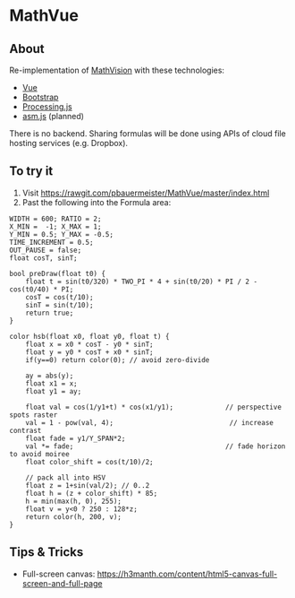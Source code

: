 # MathVue

## About
Re-implementation of [MathVision](https://github.com/pbauermeister/MathVision) with these technologies:
- [Vue](https://vuejs.org/)
- [Bootstrap](https://getbootstrap.com/)
- [Processing.js](http://processingjs.org/)
- [asm.js](http://asmjs.org/) (planned)

There is no backend. Sharing formulas will be done using APIs of cloud file hosting services (e.g. Dropbox).

## To try it
1. Visit https://rawgit.com/pbauermeister/MathVue/master/index.html
2. Past the following into the Formula area: 
```
WIDTH = 600; RATIO = 2;
X_MIN =  -1; X_MAX = 1;
Y_MIN = 0.5; Y_MAX = -0.5;
TIME_INCREMENT = 0.5;
OUT_PAUSE = false;
float cosT, sinT;

bool preDraw(float t0) {
    float t = sin(t0/320) * TWO_PI * 4 + sin(t0/20) * PI / 2 - cos(t0/40) * PI;
    cosT = cos(t/10);
    sinT = sin(t/10);
    return true;
}

color hsb(float x0, float y0, float t) {
    float x = x0 * cosT - y0 * sinT;
    float y = y0 * cosT + x0 * sinT; 
    if(y==0) return color(0); // avoid zero-divide

    ay = abs(y);
    float x1 = x;
    float y1 = ay;

    float val = cos(1/y1+t) * cos(x1/y1);             // perspective spots raster
    val = 1 - pow(val, 4);                             // increase contrast
    float fade = y1/Y_SPAN*2;
    val *= fade;                                      // fade horizon to avoid moiree
    float color_shift = cos(t/10)/2;

    // pack all into HSV
    float z = 1+sin(val/2); // 0..2
    float h = (z + color_shift) * 85;
    h = min(max(h, 0), 255);
    float v = y<0 ? 250 : 128*z;
    return color(h, 200, v);
}
```

## Tips & Tricks
- Full-screen canvas: https://h3manth.com/content/html5-canvas-full-screen-and-full-page
